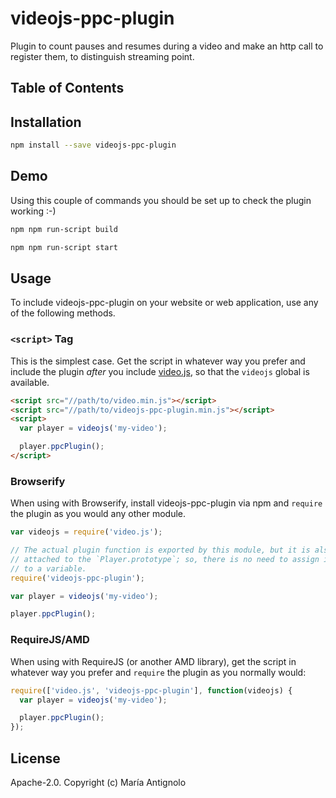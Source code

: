 # videojs-ppc-plugin

Plugin to count pauses and resumes during a video and make an http call to register them, to distinguish streaming point.

## Table of Contents

<!-- START doctoc -->
<!-- END doctoc -->
## Installation  
```sh
npm install --save videojs-ppc-plugin  
``` 

## Demo
Using this couple of commands you should be set up to check the plugin working :-)

```sh
npm npm run-script build 
``` 
```sh
npm npm run-script start 
``` 
 


## Usage

To include videojs-ppc-plugin on your website or web application, use any of the following methods.

### `<script>` Tag

This is the simplest case. Get the script in whatever way you prefer and include the plugin _after_ you include [video.js][videojs], so that the `videojs` global is available.

```html
<script src="//path/to/video.min.js"></script>
<script src="//path/to/videojs-ppc-plugin.min.js"></script>
<script>
  var player = videojs('my-video');

  player.ppcPlugin();
</script>
```

### Browserify

When using with Browserify, install videojs-ppc-plugin via npm and `require` the plugin as you would any other module.

```js
var videojs = require('video.js');

// The actual plugin function is exported by this module, but it is also
// attached to the `Player.prototype`; so, there is no need to assign it
// to a variable.
require('videojs-ppc-plugin');

var player = videojs('my-video');

player.ppcPlugin();
```

### RequireJS/AMD

When using with RequireJS (or another AMD library), get the script in whatever way you prefer and `require` the plugin as you normally would:

```js
require(['video.js', 'videojs-ppc-plugin'], function(videojs) {
  var player = videojs('my-video');

  player.ppcPlugin();
});
```

## License

Apache-2.0. Copyright (c) María Antignolo


[videojs]: http://videojs.com/
